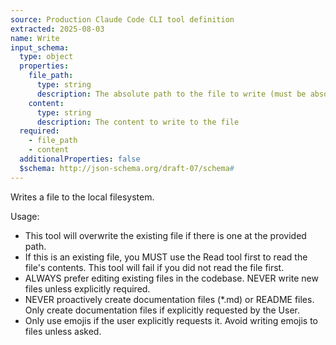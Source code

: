 ```yaml
---
source: Production Claude Code CLI tool definition
extracted: 2025-08-03
name: Write
input_schema:
  type: object
  properties:
    file_path:
      type: string
      description: The absolute path to the file to write (must be absolute, not relative)
    content:
      type: string
      description: The content to write to the file
  required:
    - file_path
    - content
  additionalProperties: false
  $schema: http://json-schema.org/draft-07/schema#
---
```


Writes a file to the local filesystem.

Usage:
- This tool will overwrite the existing file if there is one at the provided path.
- If this is an existing file, you MUST use the Read tool first to read the file's contents. This tool will fail if you did not read the file first.
- ALWAYS prefer editing existing files in the codebase. NEVER write new files unless explicitly required.
- NEVER proactively create documentation files (*.md) or README files. Only create documentation files if explicitly requested by the User.
- Only use emojis if the user explicitly requests it. Avoid writing emojis to files unless asked.
